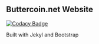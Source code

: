 ## Buttercoin.net Website

[![Codacy Badge](https://api.codacy.com/project/badge/Grade/7f65168bd6ab456aa72825549537563c)](https://www.codacy.com/app/PartTimeLegend/buttercoin-net?utm_source=github.com&utm_medium=referral&utm_content=PartTimeLegend/buttercoin.net&utm_campaign=badger)

Built with Jekyl and Bootstrap